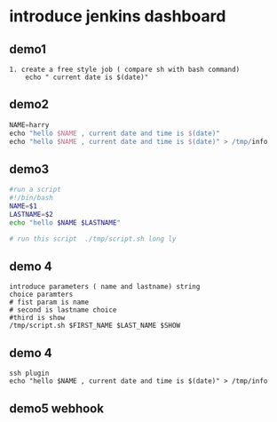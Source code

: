 # introduce jenkins dashboard
## demo1
``` step
1. create a free style job ( compare sh with bash command)
    echo " current date is $(date)"

```
## demo2

```groovy
NAME=harry
echo "hello $NAME , current date and time is $(date)"
echo "hello $NAME , current date and time is $(date)" > /tmp/info
```
## demo3
``` sh
#run a script
#!/bin/bash
NAME=$1
LASTNAME=$2
echo "hello $NAME $LASTNAME"

# run this script  ./tmp/script.sh long ly
```
## demo 4
```
introduce parameters ( name and lastname) string
choice paramters
# fist param is name
# second is lastname choice
#third is show 
/tmp/script.sh $FIRST_NAME $LAST_NAME $SHOW
```
## demo 4 
```
ssh plugin
echo "hello $NAME , current date and time is $(date)" > /tmp/info
```
## demo5 webhook